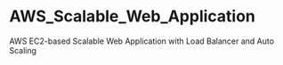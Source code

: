 # AWS_Scalable_Web_Application
AWS EC2-based Scalable Web Application with Load Balancer and Auto Scaling
